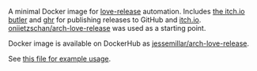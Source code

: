 A minimal Docker image for [love-release](https://github.com/MisterDA/love-release) automation. Includes [the itch.io butler](https://itch.io/docs/butler/) and [ghr](https://github.com/tcnksm/ghr) for publishing releases to GitHub and [itch.io](https://itch.io). [oniietzschan/arch-love-release](https://github.com/oniietzschan/arch-love-release) was used as a starting point.

Docker image is available on DockerHub as [jessemillar/arch-love-release](https://hub.docker.com/r/jessemillar/arch-love-release/).

See [this file for example usage](https://github.com/jessemillar/the-staff-of-lewis/blob/master/.circleci/config.yml).
